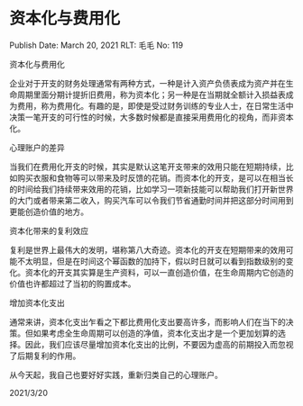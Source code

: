 # 资本化与费用化

Publish Date: March 20, 2021
RLT: 毛毛
No: 119

资本化与费用化

企业对于开支的财务处理通常有两种方式，一种是计入资产负债表成为资产并在生命周期里面分期计提折旧费用，称为资本化；另一种是在当期就全额计入损益表成为费用，称为费用化。有趣的是，即使是受过财务训练的专业人士，在日常生活中决策一笔开支的可行性的时候，大多数时候都是直接采用费用化的视角，而非资本化。

心理账户的差异

当我们在费用化开支的时候，其实是默认这笔开支带来的效用只能在短期持续，比如购买衣服和食物等可以带来及时反馈的花销。而资本化的开支，是可以在相当长的时间给我们持续带来效用的花销，比如学习一项新技能可以帮助我们打开新世界的大门或者带来第二收入，购买汽车可以令我们节省通勤时间并把这部分时间用到更能创造价值的地方。

资本化带来的复利效应

复利是世界上最伟大的发明，堪称第八大奇迹。资本化的开支在短期带来的效用可能不太明显，但是在时间这个幂函数的加持下，假以时日就可以看到指数级别的变化。资本化的开支其实算是生产资料，可以一直创造价值，在生命周期内它创造的价值也许都超过了当初的购置成本。

增加资本化支出

通常来讲，资本化支出乍看之下都比费用化支出要高许多，而影响人们在当下的决策。但如果考虑全生命周期可以创造的净值，资本化支出才是一个更加划算的选择。因此，我们应该尽量增加资本化支出的比例，不要因为虚高的前期投入而忽视了后期复利的作用。

从今天起，我自己也要好好实践，重新归类自己的心理账户。

2021/3/20